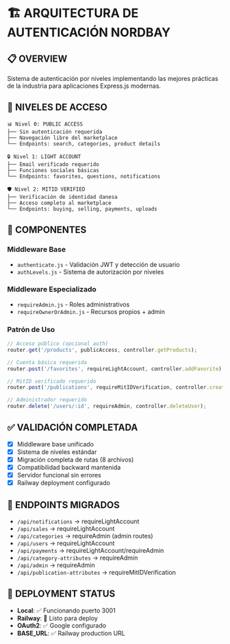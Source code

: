 # 🏗️ ARQUITECTURA DE AUTENTICACIÓN NORDBAY

## 📋 **OVERVIEW**

Sistema de autenticación por niveles implementando las mejores prácticas de la industria para aplicaciones Express.js modernas.

## 🎯 **NIVELES DE ACCESO**

```
📊 Nivel 0: PUBLIC ACCESS
├── Sin autenticación requerida
├── Navegación libre del marketplace  
└── Endpoints: search, categories, product details

🔒 Nivel 1: LIGHT ACCOUNT
├── Email verificado requerido
├── Funciones sociales básicas
└── Endpoints: favorites, questions, notifications

🛡️ Nivel 2: MITID VERIFIED
├── Verificación de identidad danesa
├── Acceso completo al marketplace
└── Endpoints: buying, selling, payments, uploads
```

## 🔧 **COMPONENTES**

### **Middleware Base** 
- `authenticate.js` - Validación JWT y detección de usuario
- `authLevels.js` - Sistema de autorización por niveles

### **Middleware Especializado**
- `requireAdmin.js` - Roles administrativos
- `requireOwnerOrAdmin.js` - Recursos propios + admin

### **Patrón de Uso**
```javascript
// Acceso público (opcional auth)
router.get('/products', publicAccess, controller.getProducts);

// Cuenta básica requerida  
router.post('/favorites', requireLightAccount, controller.addFavorite);

// MitID verificado requerido
router.post('/publications', requireMitIDVerification, controller.createPublication);

// Administrador requerido
router.delete('/users/:id', requireAdmin, controller.deleteUser);
```

## ✅ **VALIDACIÓN COMPLETADA**

- [x] Middleware base unificado
- [x] Sistema de niveles estándar
- [x] Migración completa de rutas (8 archivos)
- [x] Compatibilidad backward mantenida
- [x] Servidor funcional sin errores
- [x] Railway deployment configurado

## 📡 **ENDPOINTS MIGRADOS**

- `/api/notifications` → requireLightAccount
- `/api/sales` → requireLightAccount  
- `/api/categories` → requireAdmin (admin routes)
- `/api/users` → requireLightAccount
- `/api/payments` → requireLightAccount/requireAdmin
- `/api/category-attributes` → requireAdmin
- `/api/admin` → requireAdmin
- `/api/publication-attributes` → requireMitIDVerification

## 🔄 **DEPLOYMENT STATUS**

- **Local**: ✅ Funcionando puerto 3001
- **Railway**: 🔄 Listo para deploy
- **OAuth2**: ✅ Google configurado  
- **BASE_URL**: ✅ Railway production URL
